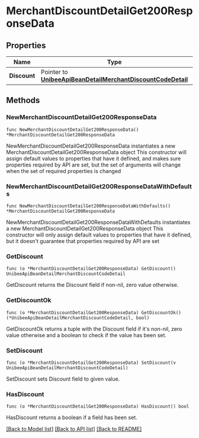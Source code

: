 # MerchantDiscountDetailGet200ResponseData

## Properties

Name | Type | Description | Notes
------------ | ------------- | ------------- | -------------
**Discount** | Pointer to [**UnibeeApiBeanDetailMerchantDiscountCodeDetail**](UnibeeApiBeanDetailMerchantDiscountCodeDetail.md) |  | [optional] 

## Methods

### NewMerchantDiscountDetailGet200ResponseData

`func NewMerchantDiscountDetailGet200ResponseData() *MerchantDiscountDetailGet200ResponseData`

NewMerchantDiscountDetailGet200ResponseData instantiates a new MerchantDiscountDetailGet200ResponseData object
This constructor will assign default values to properties that have it defined,
and makes sure properties required by API are set, but the set of arguments
will change when the set of required properties is changed

### NewMerchantDiscountDetailGet200ResponseDataWithDefaults

`func NewMerchantDiscountDetailGet200ResponseDataWithDefaults() *MerchantDiscountDetailGet200ResponseData`

NewMerchantDiscountDetailGet200ResponseDataWithDefaults instantiates a new MerchantDiscountDetailGet200ResponseData object
This constructor will only assign default values to properties that have it defined,
but it doesn't guarantee that properties required by API are set

### GetDiscount

`func (o *MerchantDiscountDetailGet200ResponseData) GetDiscount() UnibeeApiBeanDetailMerchantDiscountCodeDetail`

GetDiscount returns the Discount field if non-nil, zero value otherwise.

### GetDiscountOk

`func (o *MerchantDiscountDetailGet200ResponseData) GetDiscountOk() (*UnibeeApiBeanDetailMerchantDiscountCodeDetail, bool)`

GetDiscountOk returns a tuple with the Discount field if it's non-nil, zero value otherwise
and a boolean to check if the value has been set.

### SetDiscount

`func (o *MerchantDiscountDetailGet200ResponseData) SetDiscount(v UnibeeApiBeanDetailMerchantDiscountCodeDetail)`

SetDiscount sets Discount field to given value.

### HasDiscount

`func (o *MerchantDiscountDetailGet200ResponseData) HasDiscount() bool`

HasDiscount returns a boolean if a field has been set.


[[Back to Model list]](../README.md#documentation-for-models) [[Back to API list]](../README.md#documentation-for-api-endpoints) [[Back to README]](../README.md)



